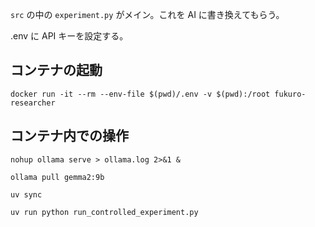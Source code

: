 `src` の中の `experiment.py` がメイン。これを AI に書き換えてもらう。

.env に API キーを設定する。

## コンテナの起動
`docker run -it --rm --env-file $(pwd)/.env -v $(pwd):/root fukuro-researcher`

## コンテナ内での操作
`nohup ollama serve > ollama.log 2>&1 &`

`ollama pull gemma2:9b`

`uv sync`

`uv run python run_controlled_experiment.py`
